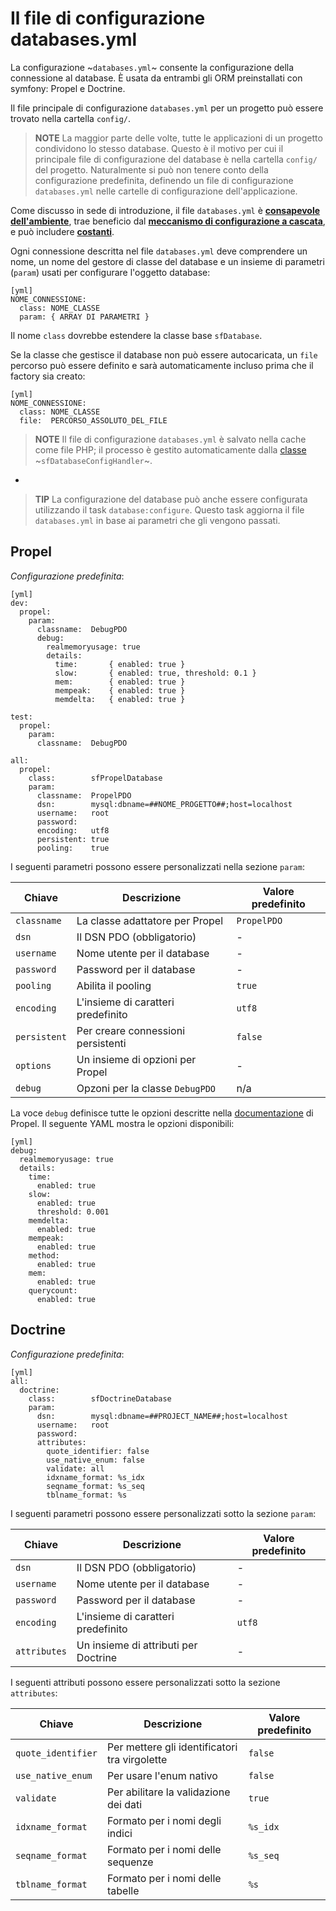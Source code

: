 Il file di configurazione databases.yml
=======================================

La configurazione ~`databases.yml`~ consente la configurazione della
connessione al database. È usata da entrambi gli ORM preinstallati con symfony: Propel e
Doctrine.

Il file principale di configurazione `databases.yml` per un progetto può essere trovato
nella cartella `config/`.

>**NOTE**
>La maggior parte delle volte, tutte le applicazioni di un progetto condividono lo stesso
>database. Questo è il motivo per cui il principale file di configurazione del database è
>nella cartella `config/` del progetto. Naturalmente si può non tenere conto della configurazione
>predefinita, definendo un file di configurazione `databases.yml`
>nelle cartelle di configurazione dell'applicazione.

Come discusso in sede di introduzione, il file `databases.yml` è
[**consapevole dell'ambiente**](#chapter_03_consapevolezza_dell_ambiente), trae beneficio
dal [**meccanismo di configurazione a cascata**](#chapter_03_configurazione_a_cascata),
e può includere [**costanti**](#chapter_03_costanti).

Ogni connessione descritta nel file `databases.yml` deve comprendere un nome, un nome
del gestore di classe del database e un insieme di parametri (`param`) usati per configurare
l'oggetto database:

    [yml]
    NOME_CONNESSIONE:
      class: NOME_CLASSE
      param: { ARRAY DI PARAMETRI }

Il nome `class` dovrebbe estendere la classe base `sfDatabase`.

Se la classe che gestisce il database non può essere autocaricata, un `file` percorso può essere
definito e sarà automaticamente incluso prima che il factory sia creato:

    [yml]
    NOME_CONNESSIONE:
      class: NOME_CLASSE
      file:  PERCORSO_ASSOLUTO_DEL_FILE

>**NOTE**
>Il file di configurazione `databases.yml` è salvato nella cache come file PHP; il
>processo è gestito automaticamente dalla [classe](#chapter_14_config_handlers_yml)
>~`sfDatabaseConfigHandler`~.

-

>**TIP**
>La configurazione del database può anche essere configurata utilizzando
>il task `database:configure`. Questo task aggiorna il file `databases.yml`
>in base ai parametri che gli vengono passati.

Propel
------

*Configurazione predefinita*:

    [yml]
    dev:
      propel:
        param:
          classname:  DebugPDO
          debug:
            realmemoryusage: true
            details:
              time:       { enabled: true }
              slow:       { enabled: true, threshold: 0.1 }
              mem:        { enabled: true }
              mempeak:    { enabled: true }
              memdelta:   { enabled: true }

    test:
      propel:
        param:
          classname:  DebugPDO

    all:
      propel:
        class:        sfPropelDatabase
        param:
          classname:  PropelPDO
          dsn:        mysql:dbname=##NOME_PROGETTO##;host=localhost
          username:   root
          password:   
          encoding:   utf8
          persistent: true
          pooling:    true

I seguenti parametri possono essere personalizzati nella sezione `param`:

 | Chiave       | Descrizione                              | Valore predefinito |
 | ------------ | ---------------------------------------- | ------------------ |
 | `classname`  | La classe adattatore per Propel          | `PropelPDO`        |
 | `dsn`        | Il DSN PDO (obbligatorio)                | -                  |
 | `username`   | Nome utente per il database              | -                  |
 | `password`   | Password per il database                 | -                  |
 | `pooling`    | Abilita il pooling                       | `true`             |
 | `encoding`   | L'insieme di caratteri predefinito       | `utf8`            |
 | `persistent` | Per creare connessioni persistenti       | `false`            |
 | `options`    | Un insieme di opzioni per Propel         | -                  |
 | `debug`      | Opzoni per la classe `DebugPDO`          | n/a                |

La voce `debug` definisce tutte le opzioni descritte nella
[documentazione](http://propel.phpdb.org/docs/api/1.4/runtime/propel-util/DebugPDO.html#class_details)
di Propel. Il seguente YAML mostra le opzioni disponibili:

    [yml]
    debug:
      realmemoryusage: true
      details:
        time:
          enabled: true
        slow:
          enabled: true
          threshold: 0.001
        memdelta:
          enabled: true
        mempeak:
          enabled: true
        method:
          enabled: true
        mem:
          enabled: true
        querycount:
          enabled: true

Doctrine
--------

*Configurazione predefinita*:

    [yml]
    all:
      doctrine:
        class:        sfDoctrineDatabase
        param:
          dsn:        mysql:dbname=##PROJECT_NAME##;host=localhost
          username:   root
          password:   
          attributes:
            quote_identifier: false
            use_native_enum: false
            validate: all
            idxname_format: %s_idx
            seqname_format: %s_seq
            tblname_format: %s

I seguenti parametri possono essere personalizzati sotto la sezione `param`:

 | Chiave       | Descrizione                              | Valore predefinito |
 | ------------ | ---------------------------------------- | ------------------ |
 | `dsn`        | Il DSN PDO (obbligatorio)                | -                  |
 | `username`   | Nome utente per il database              | -                  |
 | `password`   | Password per il database                 | -                  |
 | `encoding`   | L'insieme di caratteri predefinito       | `utf8`            |
 | `attributes` | Un insieme di attributi per Doctrine     | -                  |

I seguenti attributi possono essere personalizzati sotto la sezione `attributes`:

 | Chiave              | Descrizione                                   | Valore predefinito |
 | ------------------- | --------------------------------------------- | ------------------ |
 | `quote_identifier`  | Per mettere gli identificatori tra virgolette | `false`            |
 | `use_native_enum`   | Per usare l'enum nativo                       | `false`            |
 | `validate`          | Per abilitare la validazione dei dati         | `true`             |
 | `idxname_format`    | Formato per i nomi degli indici               | `%s_idx`           |
 | `seqname_format`    | Formato per i nomi delle sequenze             | `%s_seq`           |
 | `tblname_format`    | Formato per i nomi delle tabelle              | `%s`               |
